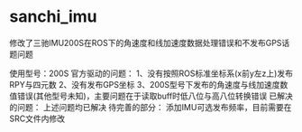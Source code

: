 # sanchi_imu
修改了三驰IMU200S在ROS下的角速度和线加速度数据处理错误和不发布GPS话题问题

使用型号：200S
官方驱动的问题：
	1、没有按照ROS标准坐标系(x前y左z上)发布RPY与四元数
	2、没有发布GPS坐标
	3、200S型号下发布的角速度与线加速度数值错误(其他型号未知)，主要问题在于读取buff时低八位与高八位转换错误
已解决的问题：
	上述问题均已解决
待完善的部分：
	添加IMU可选发布频率，目前需要在SRC文件内修改

